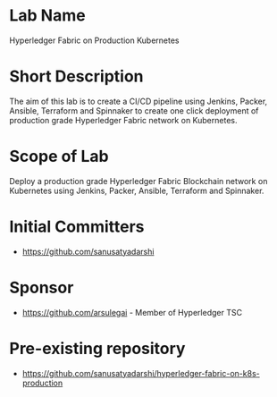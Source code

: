 # Lab Name
Hyperledger Fabric on Production Kubernetes

# Short Description
The aim of this lab is to create a  CI/CD pipeline using Jenkins, Packer, Ansible, Terraform and Spinnaker to create one click deployment of production grade Hyperledger Fabric network on Kubernetes.


# Scope of Lab

Deploy a production grade Hyperledger Fabric Blockchain network on Kubernetes using Jenkins, Packer, Ansible, Terraform and Spinnaker.

# Initial Committers
- https://github.com/sanusatyadarshi

# Sponsor
- https://github.com/arsulegai - Member of Hyperledger TSC

# Pre-existing repository
- https://github.com/sanusatyadarshi/hyperledger-fabric-on-k8s-production